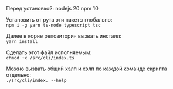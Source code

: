 Перед установкой:
nodejs 20
npm 10

Установить от рута эти пакеты глобально:<br/>
```npm i -g yarn ts-node typescript tsc```



Далее в корне репозитория вызвать инсталл:<br/>
```yarn install```


Сделать этот файл исполняемым:<br/>
```chmod +x /src/cli/index.ts```


Можно вызвать общий хэлп  и хэлп по каждой команде скрипта отдельно:<br/>
```./src/cli/index. --help```
